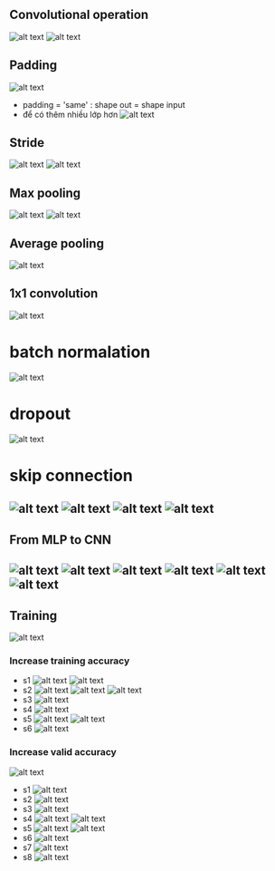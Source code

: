 ## Convolutional operation
![alt text](image.png)
![alt text](image-1.png)
## Padding
![alt text](image-2.png)
- padding = 'same' : shape out = shape input
- để có thêm nhiều lớp hơn
![alt text](image-3.png)
## Stride
![alt text](image-4.png)
![alt text](image-5.png)
## Max pooling
![alt text](image-6.png)
![alt text](image-7.png)
## Average pooling
![alt text](image-8.png)
## 1x1 convolution
![alt text](image-15.png)
# batch normalation
![alt text](image-16.png)
# dropout
![alt text](image-17.png)
# skip connection
![alt text](image-18.png)
![alt text](image-19.png)
![alt text](image-20.png)
![alt text](image-21.png)
---
## From MLP to CNN
![alt text](image-9.png)
![alt text](image-10.png)
 ![alt text](image-11.png)
 ![alt text](image-12.png)
 ![alt text](image-13.png)
 ![alt text](image-14.png)
 ---
 ## Training
 ![alt text](image-22.png)
 ### Increase training accuracy
 - s1
 ![alt text](image-23.png)
 ![alt text](image-24.png)
 - s2
![alt text](image-25.png)
![alt text](image-26.png)
![alt text](image-27.png)
- s3
![alt text](image-28.png)
- s4
![alt text](image-29.png)
- s5
![alt text](image-30.png)
![alt text](image-31.png)
- s6
![alt text](image-32.png)
### Increase valid accuracy
![alt text](image-33.png)
- s1
![alt text](image-34.png)
- s2
![alt text](image-35.png)
- s3
![alt text](image-36.png)
- s4
![alt text](image-37.png)
![alt text](image-38.png)
- s5
![alt text](image-39.png)
![alt text](image-40.png)
- s6
![alt text](image-41.png)
- s7
 ![alt text](image-42.png)
- s8
![alt text](image-43.png)